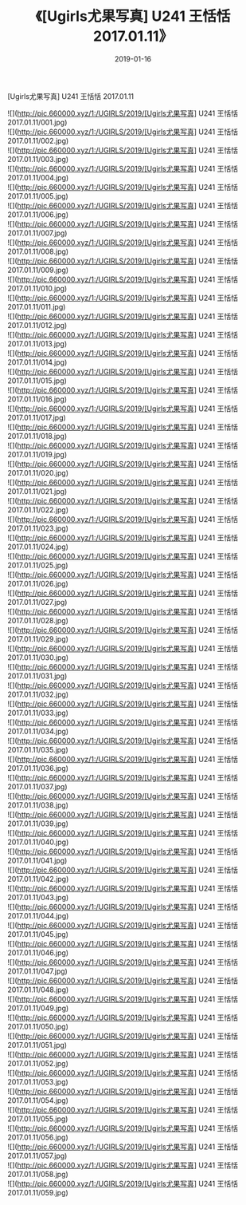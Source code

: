 ﻿---
layout: post
title:  《[Ugirls尤果写真] U241 王恬恬 2017.01.11》
date:   2019-01-16
img: http://pic.660000.xyz/1:/UGIRLS/2019/[Ugirls尤果写真] U241 王恬恬 2017.01.11/000.jpg
categories: [美女, 清纯, 唯美]
---

[Ugirls尤果写真] U241 王恬恬 2017.01.11

 ![](http://pic.660000.xyz/1:/UGIRLS/2019/[Ugirls尤果写真] U241 王恬恬 2017.01.11/001.jpg) <br>![](http://pic.660000.xyz/1:/UGIRLS/2019/[Ugirls尤果写真] U241 王恬恬 2017.01.11/002.jpg) <br>![](http://pic.660000.xyz/1:/UGIRLS/2019/[Ugirls尤果写真] U241 王恬恬 2017.01.11/003.jpg) <br>![](http://pic.660000.xyz/1:/UGIRLS/2019/[Ugirls尤果写真] U241 王恬恬 2017.01.11/004.jpg) <br>![](http://pic.660000.xyz/1:/UGIRLS/2019/[Ugirls尤果写真] U241 王恬恬 2017.01.11/005.jpg) <br>![](http://pic.660000.xyz/1:/UGIRLS/2019/[Ugirls尤果写真] U241 王恬恬 2017.01.11/006.jpg) <br>![](http://pic.660000.xyz/1:/UGIRLS/2019/[Ugirls尤果写真] U241 王恬恬 2017.01.11/007.jpg) <br>![](http://pic.660000.xyz/1:/UGIRLS/2019/[Ugirls尤果写真] U241 王恬恬 2017.01.11/008.jpg) <br>![](http://pic.660000.xyz/1:/UGIRLS/2019/[Ugirls尤果写真] U241 王恬恬 2017.01.11/009.jpg) <br>![](http://pic.660000.xyz/1:/UGIRLS/2019/[Ugirls尤果写真] U241 王恬恬 2017.01.11/010.jpg) <br>![](http://pic.660000.xyz/1:/UGIRLS/2019/[Ugirls尤果写真] U241 王恬恬 2017.01.11/011.jpg) <br>![](http://pic.660000.xyz/1:/UGIRLS/2019/[Ugirls尤果写真] U241 王恬恬 2017.01.11/012.jpg) <br>![](http://pic.660000.xyz/1:/UGIRLS/2019/[Ugirls尤果写真] U241 王恬恬 2017.01.11/013.jpg) <br>![](http://pic.660000.xyz/1:/UGIRLS/2019/[Ugirls尤果写真] U241 王恬恬 2017.01.11/014.jpg) <br>![](http://pic.660000.xyz/1:/UGIRLS/2019/[Ugirls尤果写真] U241 王恬恬 2017.01.11/015.jpg) <br>![](http://pic.660000.xyz/1:/UGIRLS/2019/[Ugirls尤果写真] U241 王恬恬 2017.01.11/016.jpg) <br>![](http://pic.660000.xyz/1:/UGIRLS/2019/[Ugirls尤果写真] U241 王恬恬 2017.01.11/017.jpg) <br>![](http://pic.660000.xyz/1:/UGIRLS/2019/[Ugirls尤果写真] U241 王恬恬 2017.01.11/018.jpg) <br>![](http://pic.660000.xyz/1:/UGIRLS/2019/[Ugirls尤果写真] U241 王恬恬 2017.01.11/019.jpg) <br>![](http://pic.660000.xyz/1:/UGIRLS/2019/[Ugirls尤果写真] U241 王恬恬 2017.01.11/020.jpg) <br>![](http://pic.660000.xyz/1:/UGIRLS/2019/[Ugirls尤果写真] U241 王恬恬 2017.01.11/021.jpg) <br>![](http://pic.660000.xyz/1:/UGIRLS/2019/[Ugirls尤果写真] U241 王恬恬 2017.01.11/022.jpg) <br>![](http://pic.660000.xyz/1:/UGIRLS/2019/[Ugirls尤果写真] U241 王恬恬 2017.01.11/023.jpg) <br>![](http://pic.660000.xyz/1:/UGIRLS/2019/[Ugirls尤果写真] U241 王恬恬 2017.01.11/024.jpg) <br>![](http://pic.660000.xyz/1:/UGIRLS/2019/[Ugirls尤果写真] U241 王恬恬 2017.01.11/025.jpg) <br>![](http://pic.660000.xyz/1:/UGIRLS/2019/[Ugirls尤果写真] U241 王恬恬 2017.01.11/026.jpg) <br>![](http://pic.660000.xyz/1:/UGIRLS/2019/[Ugirls尤果写真] U241 王恬恬 2017.01.11/027.jpg) <br>![](http://pic.660000.xyz/1:/UGIRLS/2019/[Ugirls尤果写真] U241 王恬恬 2017.01.11/028.jpg) <br>![](http://pic.660000.xyz/1:/UGIRLS/2019/[Ugirls尤果写真] U241 王恬恬 2017.01.11/029.jpg) <br>![](http://pic.660000.xyz/1:/UGIRLS/2019/[Ugirls尤果写真] U241 王恬恬 2017.01.11/030.jpg) <br>![](http://pic.660000.xyz/1:/UGIRLS/2019/[Ugirls尤果写真] U241 王恬恬 2017.01.11/031.jpg) <br>![](http://pic.660000.xyz/1:/UGIRLS/2019/[Ugirls尤果写真] U241 王恬恬 2017.01.11/032.jpg) <br>![](http://pic.660000.xyz/1:/UGIRLS/2019/[Ugirls尤果写真] U241 王恬恬 2017.01.11/033.jpg) <br>![](http://pic.660000.xyz/1:/UGIRLS/2019/[Ugirls尤果写真] U241 王恬恬 2017.01.11/034.jpg) <br>![](http://pic.660000.xyz/1:/UGIRLS/2019/[Ugirls尤果写真] U241 王恬恬 2017.01.11/035.jpg) <br>![](http://pic.660000.xyz/1:/UGIRLS/2019/[Ugirls尤果写真] U241 王恬恬 2017.01.11/036.jpg) <br>![](http://pic.660000.xyz/1:/UGIRLS/2019/[Ugirls尤果写真] U241 王恬恬 2017.01.11/037.jpg) <br>![](http://pic.660000.xyz/1:/UGIRLS/2019/[Ugirls尤果写真] U241 王恬恬 2017.01.11/038.jpg) <br>![](http://pic.660000.xyz/1:/UGIRLS/2019/[Ugirls尤果写真] U241 王恬恬 2017.01.11/039.jpg) <br>![](http://pic.660000.xyz/1:/UGIRLS/2019/[Ugirls尤果写真] U241 王恬恬 2017.01.11/040.jpg) <br>![](http://pic.660000.xyz/1:/UGIRLS/2019/[Ugirls尤果写真] U241 王恬恬 2017.01.11/041.jpg) <br>![](http://pic.660000.xyz/1:/UGIRLS/2019/[Ugirls尤果写真] U241 王恬恬 2017.01.11/042.jpg) <br>![](http://pic.660000.xyz/1:/UGIRLS/2019/[Ugirls尤果写真] U241 王恬恬 2017.01.11/043.jpg) <br>![](http://pic.660000.xyz/1:/UGIRLS/2019/[Ugirls尤果写真] U241 王恬恬 2017.01.11/044.jpg) <br>![](http://pic.660000.xyz/1:/UGIRLS/2019/[Ugirls尤果写真] U241 王恬恬 2017.01.11/045.jpg) <br>![](http://pic.660000.xyz/1:/UGIRLS/2019/[Ugirls尤果写真] U241 王恬恬 2017.01.11/046.jpg) <br>![](http://pic.660000.xyz/1:/UGIRLS/2019/[Ugirls尤果写真] U241 王恬恬 2017.01.11/047.jpg) <br>![](http://pic.660000.xyz/1:/UGIRLS/2019/[Ugirls尤果写真] U241 王恬恬 2017.01.11/048.jpg) <br>![](http://pic.660000.xyz/1:/UGIRLS/2019/[Ugirls尤果写真] U241 王恬恬 2017.01.11/049.jpg) <br>![](http://pic.660000.xyz/1:/UGIRLS/2019/[Ugirls尤果写真] U241 王恬恬 2017.01.11/050.jpg) <br>![](http://pic.660000.xyz/1:/UGIRLS/2019/[Ugirls尤果写真] U241 王恬恬 2017.01.11/051.jpg) <br>![](http://pic.660000.xyz/1:/UGIRLS/2019/[Ugirls尤果写真] U241 王恬恬 2017.01.11/052.jpg) <br>![](http://pic.660000.xyz/1:/UGIRLS/2019/[Ugirls尤果写真] U241 王恬恬 2017.01.11/053.jpg) <br>![](http://pic.660000.xyz/1:/UGIRLS/2019/[Ugirls尤果写真] U241 王恬恬 2017.01.11/054.jpg) <br>![](http://pic.660000.xyz/1:/UGIRLS/2019/[Ugirls尤果写真] U241 王恬恬 2017.01.11/055.jpg) <br>![](http://pic.660000.xyz/1:/UGIRLS/2019/[Ugirls尤果写真] U241 王恬恬 2017.01.11/056.jpg) <br>![](http://pic.660000.xyz/1:/UGIRLS/2019/[Ugirls尤果写真] U241 王恬恬 2017.01.11/057.jpg) <br>![](http://pic.660000.xyz/1:/UGIRLS/2019/[Ugirls尤果写真] U241 王恬恬 2017.01.11/058.jpg) <br>![](http://pic.660000.xyz/1:/UGIRLS/2019/[Ugirls尤果写真] U241 王恬恬 2017.01.11/059.jpg) <br>